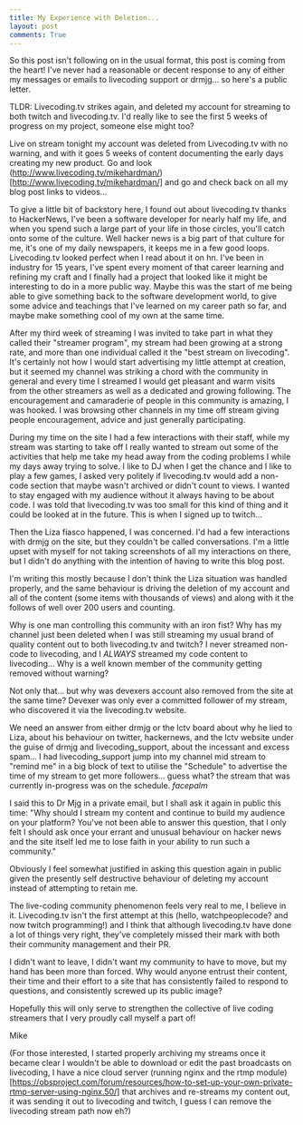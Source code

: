 ```yaml
---
title: My Experience with Deletion...
layout: post
comments: True
---
```


So this post isn't following on in the usual format, this post is coming from the heart! I've never had a reasonable or decent response to any of either my messages or emails to livecoding support or drmjg... so here's a public letter.

TLDR: Livecoding.tv strikes again, and deleted my account for streaming to both twitch and livecoding.tv. I'd really like to see the first 5 weeks of progress on my project, someone else might too?

Live on stream tonight my account was deleted from Livecoding.tv with no warning, and with it goes 5 weeks of content documenting the early days creating my new product. Go and look (http://www.livecoding.tv/mikehardman/)[http://www.livecoding.tv/mikehardman/] and go and check back on all my blog post links to videos... 

To give a little bit of backstory here, I found out about livecoding.tv thanks to HackerNews, I've been a software developer for nearly half my life, and when you spend such a large part of your life in those circles, you'll catch onto some of the culture. Well hacker news is a big part of that culture for me, it's one of my daily newspapers, it keeps me in a few good loops. Livecoding.tv looked perfect when I read about it on hn. I've been in industry for 15 years, I've spent every moment of that career learning and refining my craft and I finally had a project that looked like it might be interesting to do in a more public way. Maybe this was the start of me being able to give something back to the software development world, to give some advice and teachings that I've learned on my career path so far, and maybe make something cool of my own at the same time.

After my third week of streaming I was invited to take part in what they called their "streamer program", my stream had been growing at a strong rate, and more than one individual called it the "best stream on livecoding". It's certainly not how I would start advertising my little attempt at creation, but it seemed my channel was striking a chord with the community in general and every time I streamed I would get pleasant and warm visits from the other streamers as well as a dedicated and growing following. The encouragement and camaraderie of people in this community is amazing, I was hooked. I was browsing other channels in my time off stream giving people encouragement, advice and just generally participating.

During my time on the site I had a few interactions with their staff, while my stream was starting to take off I really wanted to stream out some of the activities that help me take my head away from the coding problems I while my days away trying to solve. I like to DJ when I get the chance and I like to play a few games, I asked very politely if livecoding.tv would add a non-code section that maybe wasn't archived or didn't count to views. I wanted to stay engaged with my audience without it always having to be about code. I was told that livecoding.tv was too small for this kind of thing and it could be looked at in the future. This is when I signed up to twitch... 

Then the Liza fiasco happened, I was concerned. I'd had a few interactions with drmjg on the site, but they couldn't be called conversations. I'm a little upset with myself for not taking screenshots of all my interactions on there, but I didn't do anything with the intention of having to write this blog post.

I'm writing this mostly because I don't think the Liza situation was handled properly, and the same behaviour is driving the deletion of my account and all of the content (some items with thousands of views) and along with it the follows of well over 200 users and counting.

Why is one man controlling this community with an iron fist? Why has my channel just been deleted when I was still streaming my usual brand of quality content out to both livecoding.tv and twitch? I never streamed non-code to livecoding, and I *ALWAYS* streamed my code content to livecoding... Why is a well known member of the community getting removed without warning?

Not only that... but why was devexers account also removed from the site at the same time? Devexer was only ever a committed follower of my stream, who discovered it via the livecoding.tv website. 

We need an answer from either drmjg or the lctv board about why he lied to Liza, about his behaviour on twitter, hackernews, and the lctv website under the guise of drmjg and livecoding_support, about the incessant and excess spam... I had livecoding_support jump into my channel mid stream to "remind me" in a big block of text to utilise the "Schedule" to advertise the time of my stream to get more followers... guess what? the stream that was currently in-progress was on the schedule. *facepalm*

I said this to Dr Mjg in a private email, but I shall ask it again in public this time: "Why should I stream my content and continue to build my audience on your platform? You've not been able to answer this question, that I only felt I should ask once your errant and unusual behaviour on hacker news and the site itself led me to lose faith in your ability to run such a community."

Obviously I feel somewhat justified in asking this question again in public given the presently self destructive behaviour of deleting my account instead of attempting to retain me.

The live-coding community phenomenon feels very real to me, I believe in it. Livecoding.tv isn't the first attempt at this (hello, watchpeoplecode? and now twitch programming!) and I think that although livecoding.tv have done a lot of things very right, they've completely missed their mark with both their community management and their PR.

I didn't want to leave, I didn't want my community to have to move, but my hand has been more than forced. Why would anyone entrust their content, their time and their effort to a site that has consistently failed to respond to questions, and consistently screwed up its public image?

Hopefully this will only serve to strengthen the collective of live coding streamers that I very proudly call myself a part of!

Mike

(For those interested, I started properly archiving my streams once it became clear I wouldn't be able to download or edit the past broadcasts on livecoding, I have a nice cloud server (running nginx and the rtmp module)[https://obsproject.com/forum/resources/how-to-set-up-your-own-private-rtmp-server-using-nginx.50/] that archives and re-streams my content out, it was sending it out to livecoding and twitch, I guess I can remove the livecoding stream path now eh?)
